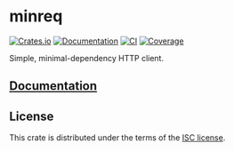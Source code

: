 # minreq
[![Crates.io](https://img.shields.io/crates/d/minreq.svg)](https://crates.io/crates/minreq)
[![Documentation](https://docs.rs/minreq/badge.svg)](https://docs.rs/minreq)
[![CI](	https://img.shields.io/travis/neonmoe/minreq.svg)](https://travis-ci.org/neonmoe/minreq)
[![Coverage](https://img.shields.io/codecov/c/github/neonmoe/minreq.svg)](https://codecov.io/gh/neonmoe/minreq)

Simple, minimal-dependency HTTP client.

## [Documentation](https://docs.rs/minreq)

## License
This crate is distributed under the terms of the [ISC license](COPYING.md).
